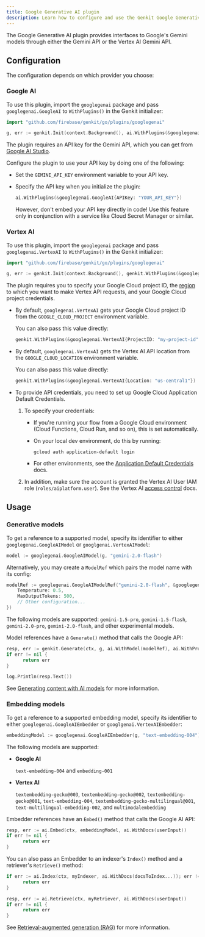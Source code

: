 ```yaml
---
title: Google Generative AI plugin
description: Learn how to configure and use the Genkit Google Generative AI plugin for Go to access Gemini models via the Gemini API or Vertex AI API.
---
```


The Google Generative AI plugin provides interfaces to Google's Gemini models through either the Gemini API or the Vertex AI Gemini API.

## Configuration

The configuration depends on which provider you choose:

### Google AI

To use this plugin, import the `googlegenai` package and pass 
`googlegenai.GoogleAI` to `WithPlugins()` in the Genkit initializer:

```go
import "github.com/firebase/genkit/go/plugins/googlegenai"
```

```go
g, err := genkit.Init(context.Background(), ai.WithPlugins(&googlegenai.GoogleAI{}))
```

The plugin requires an API key for the Gemini API, which you can get from
[Google AI Studio](https://aistudio.google.com/app/apikey).

Configure the plugin to use your API key by doing one of the following:

- Set the `GEMINI_API_KEY` environment variable to your API key.

- Specify the API key when you initialize the plugin:

  ```go
  ai.WithPlugins(&googlegenai.GoogleAI{APIKey: "YOUR_API_KEY"})
  ```

  However, don't embed your API key directly in code! Use this feature only
  in conjunction with a service like Cloud Secret Manager or similar.

### Vertex AI

To use this plugin, import the `googlegenai` package and pass
`googlegenai.VertexAI` to `WithPlugins()` in the Genkit initializer:

```go
import "github.com/firebase/genkit/go/plugins/googlegenai"
```

```go
g, err := genkit.Init(context.Background(), genkit.WithPlugins(&googlegenai.VertexAI{}))
```

The plugin requires you to specify your Google Cloud project ID, the
[region](https://cloud.google.com/vertex-ai/generative-ai/docs/learn/locations)
to which you want to make Vertex API requests, and your Google Cloud project
credentials.

- By default, `googlegenai.VertexAI` gets your Google Cloud project ID from the
  `GOOGLE_CLOUD_PROJECT` environment variable.

  You can also pass this value directly:

  ```go
  genkit.WithPlugins(&googlegenai.VertexAI{ProjectID: "my-project-id"})
  ```

- By default, `googlegenai.VertexAI` gets the Vertex AI API location from the
  `GOOGLE_CLOUD_LOCATION` environment variable.

  You can also pass this value directly:

  ```go
  genkit.WithPlugins(&googlegenai.VertexAI{Location: "us-central1"})
  ```

- To provide API credentials, you need to set up Google Cloud Application
  Default Credentials.

  1. To specify your credentials:

     - If you're running your flow from a Google Cloud environment (Cloud
       Functions, Cloud Run, and so on), this is set automatically.

     - On your local dev environment, do this by running:

       ```shell
       gcloud auth application-default login
       ```

     - For other environments, see the [Application Default Credentials](https://cloud.google.com/docs/authentication/provide-credentials-adc)
       docs.

  2. In addition, make sure the account is granted the Vertex AI User IAM role
     (`roles/aiplatform.user`). See the Vertex AI [access control](https://cloud.google.com/vertex-ai/generative-ai/docs/access-control)
     docs.

## Usage

### Generative models

To get a reference to a supported model, specify its identifier to
either `googlegenai.GoogleAIModel` or `googlgenai.VertexAIModel`:

```go
model := googlegenai.GoogleAIModel(g, "gemini-2.0-flash")
```

Alternatively, you may create a `ModelRef` which pairs the model name with its
config:

```go
modelRef := googlegenai.GoogleAIModelRef("gemini-2.0-flash", &googlegenai.GeminiConfig{
    Temperature: 0.5,
    MaxOutputTokens: 500,
    // Other configuration...
})
```

The following models are supported: `gemini-1.5-pro`, `gemini-1.5-flash`,
`gemini-2.0-pro`, `gemini-2.0-flash`, and other experimental models.

Model references have a `Generate()` method that calls the Google API:

```go
resp, err := genkit.Generate(ctx, g, ai.WithModel(modelRef), ai.WithPrompt("Tell me a joke."))
if err != nil {
      return err
}

log.Println(resp.Text())
```

See [Generating content with AI models](../models.md) for more information.

### Embedding models

To get a reference to a supported embedding model, specify its identifier to
either `googlegenai.GoogleAIEmbedder` or `googlgenai.VertexAIEmbedder`:

```go
embeddingModel := googlegenai.GoogleAIEmbedder(g, "text-embedding-004")
```

The following models are supported:

- **Google AI**

  `text-embedding-004` and `embedding-001`

- **Vertex AI**

  `textembedding-gecko@003`, `textembedding-gecko@002`, 
  `textembedding-gecko@001`, `text-embedding-004`,
  `textembedding-gecko-multilingual@001`, `text-multilingual-embedding-002`, 
  and `multimodalembedding`

Embedder references have an `Embed()` method that calls the Google AI API:

```go
resp, err := ai.Embed(ctx, embeddingModel, ai.WithDocs(userInput))
if err != nil {
      return err
}
```

You can also pass an Embedder to an indexer's `Index()` method and a retriever's
`Retrieve()` method:

```go
if err := ai.Index(ctx, myIndexer, ai.WithDocs(docsToIndex...)); err != nil {
      return err
}
```

```go
resp, err := ai.Retrieve(ctx, myRetriever, ai.WithDocs(userInput))
if err != nil {
      return err
}
```

See [Retrieval-augmented generation (RAG)](../rag.md) for more information.